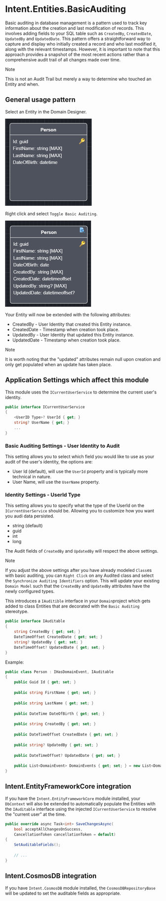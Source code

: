 # Intent.Entities.BasicAuditing

Basic auditing in database management is a pattern used to track key information about the creation and last modification of records. This involves adding fields to your SQL table such as `CreatedBy`, `CreatedDate`, `UpdatedBy` and `UpdatedDate`. This pattern offers a straightforward way to capture and display who initially created a record and who last modified it, along with the relevant timestamps. However, it is important to note that this approach provides a snapshot of the most recent actions rather than a comprehensive audit trail of all changes made over time.

> [!NOTE]
>
> This is not an Audit Trail but merely a way to determine who touched an Entity and when.

## General usage pattern

Select an Entity in the Domain Designer.

![Domain Entity without Basic Auditing](images/person-without-auditing.png)

Right click and select `Toggle Basic Auditing`.

![Domain Entity with Basic Auditing](images/person-with-auditing.png)

Your Entity will now be extended with the following attributes:

* CreatedBy - User Identity that created this Entity instance.
* CreatedDate - Timestamp when creation took place.
* UpdatedBy - User Identity that updated this Entity instance.
* UpdatedDate - Timestamp when creation took place.

> [!NOTE]
>
> It is worth noting that the "updated" attributes remain null upon creation and only get populated when an update has taken place.

## Application Settings which affect this module

This module uses the `ICurrentUserService` to determine the current user's identity.

```csharp
public interface ICurrentUserService
{
    <UserID Type>? UserId { get; }
    string? UserName { get; }
    ...
}
```


### Basic Auditing Settings - User Identity to Audit

This setting allows you to select which field you would like to use as your audit of the user's identity, the options are:

* User Id (default), will use the `UserId` property and is typically more technical in nature.
* User Name, will use the `UserName` property.

### Identity Settings - UserId Type

This setting allows you to specify what the type of the UserId on the `ICurrentUserService` should be. Allowing you to customize how you want you audi data persisted.

* string (default)
* guid
* int
* long

The Audit fields of `CreatedBy` and `UpdatedBy` will respect the above settings.

> [!NOTE]
>
> If you adjust the above settings after you have already modeled `Class`es with basic auditing, you can `Right Click` on any Audited class and select the `Synchronize Auditing Identifiers` option. This will update your existing `Domain Model` such that the `CreatedBy` and `UpdatedBy` attributes have the newly configured types.

This introduces a `IAuditible` interface in your `Domain`project which gets added to class Entities that are decorated with the `Basic Auditing` stereotype.

```csharp
public interface IAuditable
{
    string CreatedBy { get; set; }
    DateTimeOffset CreatedDate { get; set; }
    string? UpdatedBy { get; set; }
    DateTimeOffset? UpdatedDate { get; set; }
}
```

Example:

```csharp
public class Person : IHasDomainEvent, IAuditable
{
    public Guid Id { get; set; }

    public string FirstName { get; set; }
    
    public string LastName { get; set; }
    
    public DateTime DateOfBirth { get; set; }

    public string CreatedBy { get; set; }

    public DateTimeOffset CreatedDate { get; set; }

    public string? UpdatedBy { get; set; }

    public DateTimeOffset? UpdatedDate { get; set; }

    public List<DomainEvent> DomainEvents { get; set; } = new List<DomainEvent>();
}
```

## Intent.EntityFrameworkCore integration

If you have the `Intent.EntityFrameworkCore` module installed, your `DbContext` will also be extended to automatically populate the Entities with the `IAuditable` interface using the injected `ICurrentUserService` to resolve the "current user" at the time.  

```csharp
public override async Task<int> SaveChangesAsync(
    bool acceptAllChangesOnSuccess,
    CancellationToken cancellationToken = default)
{
    SetAuditableFields();
    
    // ...
}
```

## Intent.CosmosDB integration

If you have `Intent.CosmosDB` module installed, the `CosmosDBRepositoryBase` will be updated to set the auditable fields as appropriate.
